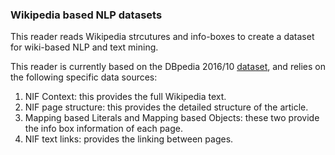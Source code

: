 ### Wikipedia based NLP datasets

This reader reads Wikipedia strcutures and info-boxes to create a dataset for
wiki-based NLP and text mining.

This reader is currently based on the DBpedia 2016/10 [dataset](https://wiki.dbpedia.org/downloads-2016-10),
and relies on the following specific data sources:

  1. NIF Context: this provides the full Wikipedia text.
  2. NIF page structure: this provides the detailed structure of the article.
  3. Mapping based Literals and Mapping based Objects: these two provide the
     info box information of each page.
  4. NIF text links: provides the linking between pages.
